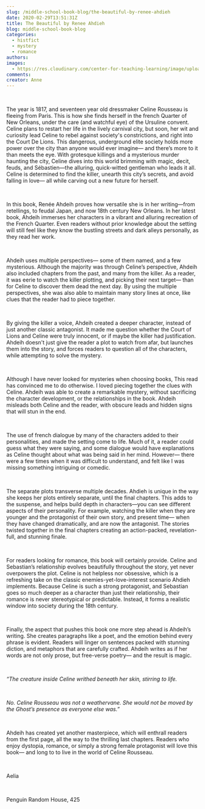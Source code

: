 ```yaml
---
slug: /middle-school-book-blog/the-beautiful-by-renee-ahdieh
date: 2020-02-29T13:51:31Z
title: The Beautiful by Renee Ahdieh
blog: middle-school-book-blog
categories:
  - histfict
  - mystery
  - romance
authors:
images:
  - https://res.cloudinary.com/center-for-teaching-learning/image/upload/v1637513768/The-Beautiful.jpg.jpg
comments:
creator: Anne
---
```


<div class="wp-block-image"><figure class="alignleft size-large"/></div>
<!-- /wp:image --><br /><!-- wp:paragraph -->
<p>The year is 1817, and seventeen year
old dressmaker Celine Rousseau is fleeing from Paris. This is how she finds
herself in the french Quarter of New Orleans, under the care (and watchful eye)
of the Ursuline convent. Celine plans to restart her life in the lively
carnival city, but soon, her wit and curiosity lead Celine to rebel against
society's constrictions, and right into the Court De Lions. This dangerous,
underground elite society holds more power over the city than anyone would ever
imagine— and there’s more to it than meets the eye. With grotesque killings and
a mysterious murder haunting the city, Celine dives into this world brimming
with magic, decit, feuds, and Sébastien—the alluring, quick-witted gentleman
who leads it all. Celine is determined to find the killer, unearth this city’s
secrets, and avoid falling in love— all while carving out a new future for
herself.</p>
<!-- /wp:paragraph --><br /><!-- wp:paragraph -->
<p>In this book, Renée Ahdeih proves how
versatile she is in her writing—from retellings, to feudal Japan, and now 18th
century New Orleans. In her latest book, Ahdeih immerses her characters in a
vibrant and alluring recreation of the French Quarter. Even readers without
prior knowledge about the setting will still feel like they know the bustling
streets and dark alleys personally, as they read her work.</p>
<!-- /wp:paragraph --><br /><!-- wp:paragraph -->
<p>Ahdeih uses multiple perspectives—
some of them named, and a few mysterious. Although the majority was through
Celine’s perspective, Ahdeih also included chapters from the past, and many
from the killer. As a reader, it was eerie to watch the killer plotting, and
picking their next target— than for Celine to discover them dead the next day.
By using the multiple perspectives, she was also able to maintain many story
lines at once, like clues that the reader had to piece together. </p>
<!-- /wp:paragraph --><br /><!-- wp:paragraph -->
<p>By giving the killer a voice, Ahdeih
created a deeper character, instead of just another classic antagonist. It made
me question whether the Court of Lions and Celine were truly innocent, or if
maybe the killer had justification. Ahdeih doesn't just give the reader a plot
to watch from afar, but launches them into the story, and forces readers to
question all of the characters, while attempting to solve the mystery. </p>
<!-- /wp:paragraph --><br /><!-- wp:paragraph -->
<p>Although I have never looked for
mysteries when choosing books, This read has convinced me to do otherwise. I
loved piecing together the clues with Celine. Ahdeih was able to create a
remarkable mystery, without sacrificing the character development, or the
relationships in the book. Ahdeih misleads both Celine and the reader, with
obscure leads and hidden signs that will stun in the end. </p>
<!-- /wp:paragraph --><br /><!-- wp:paragraph -->
<p>The use of french dialogue by many of
the characters added to their personalities, and made the setting come to life.
Much of it, a reader could guess what they were saying, and some dialogue would
have explanations as Celine thought about what was being said in her mind.
However— there were a few times when it was difficult to understand, and felt
like I was missing something intriguing or comedic.</p>
<!-- /wp:paragraph --><br /><!-- wp:paragraph -->
<p>The separate plots transverse multiple
decades. Ahdieh is unique in the way she keeps her plots entirely separate,
until the final chapters. This adds to the suspense, and helps build depth in
characters—you can see different aspects of their personality. For example,
watching the killer when they are younger and the protagonist of their own
story, and present time— when they have changed dramatically, and are now the
antagonist. The stories twisted together in the final chapters creating an
action-packed, revelation-full, and stunning finale.</p>
<!-- /wp:paragraph --><br /><!-- wp:paragraph -->
<p>For readers looking for romance, this
book will certainly provide. Celine and Sebastian’s relationship evolves
beautifully throughout the story, yet never overpowers the plot. Celine is not
helpless nor obsessive, which is a refreshing take on the classic
enemies-yet-love-interest scenario Ahdieh implements. Because Celine is such a
strong protagonist, and Sebastian goes so much deeper as a character than just
their relationship, their romance is never stereotypical or predictable.
Instead, it forms a realistic window into society during the 18th century. </p>
<!-- /wp:paragraph --><br /><!-- wp:paragraph -->
<p>Finally, the aspect that pushes this
book one more step ahead is Ahdeih’s writing. She creates paragraphs like a
poet, and the emotion behind every phrase is evident. Readers will linger on
sentences packed with stunning diction, and metaphors that are carefully
crafted. Ahdeih writes as if her words are not only prose, but free-verse
poetry— and the result is magic. </p>
<!-- /wp:paragraph --><br /><!-- wp:paragraph -->
<p><em>“The
creature inside Celine writhed beneath her skin, stirring to life. </em></p>
<!-- /wp:paragraph --><br /><!-- wp:paragraph -->
<p><em>No.
Celine Rousseau was not a weathervane. She would not be moved by the Ghost’s
presence as everyone else was.”</em></p>
<!-- /wp:paragraph --><br /><!-- wp:paragraph -->
<p>Ahdeih has created yet another
masterpiece, which will enthrall readers from the first page, all the way to
the thrilling last chapters. Readers who enjoy dystopia, romance, or simply a
strong female protagonist will love this book— and long to to live in the world
of Celine Rousseau.</p>
<!-- /wp:paragraph --><br /><!-- wp:paragraph -->
<p>Aelia</p>
<!-- /wp:paragraph --><br /><!-- wp:paragraph -->
<p>Penguin Random House, 425</p>
<!-- /wp:paragraph -->
